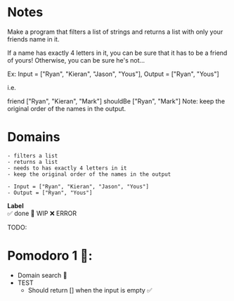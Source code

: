 # Notes

Make a program that filters a list of strings and returns a list with only your friends name in it.

If a name has exactly 4 letters in it, you can be sure that it has to be a friend of yours! Otherwise, you can be sure he's not...

Ex: Input = ["Ryan", "Kieran", "Jason", "Yous"], Output = ["Ryan", "Yous"]

i.e.

friend ["Ryan", "Kieran", "Mark"] shouldBe ["Ryan", "Mark"]
Note: keep the original order of the names in the output.

# Domains
    
    - filters a list
    - returns a list
    - needs to has exactly 4 letters in it
    - keep the original order of the names in the output

    - Input = ["Ryan", "Kieran", "Jason", "Yous"]
    - Output = ["Ryan", "Yous"]


**Label**  
✅ done 🚧 WIP ❌ ERROR

TODO:

# Pomodoro 1 🍅:

- Domain search 🚧
- TEST
    - Should return [] when the input is empty ✅
